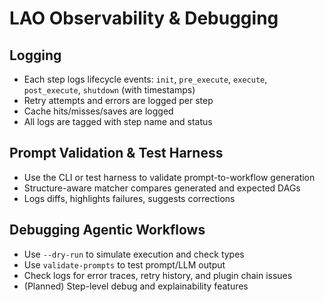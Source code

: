 # LAO Observability & Debugging

## Logging
- Each step logs lifecycle events: `init`, `pre_execute`, `execute`, `post_execute`, `shutdown` (with timestamps)
- Retry attempts and errors are logged per step
- Cache hits/misses/saves are logged
- All logs are tagged with step name and status

## Prompt Validation & Test Harness
- Use the CLI or test harness to validate prompt-to-workflow generation
- Structure-aware matcher compares generated and expected DAGs
- Logs diffs, highlights failures, suggests corrections

## Debugging Agentic Workflows
- Use `--dry-run` to simulate execution and check types
- Use `validate-prompts` to test prompt/LLM output
- Check logs for error traces, retry history, and plugin chain issues
- (Planned) Step-level debug and explainability features 